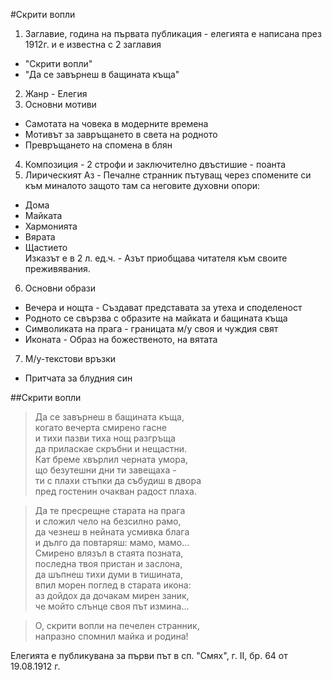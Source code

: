 #Скрити вопли
1. Заглавие, година на първата публикация - елегията е написана през 1912г. и е известна с 2 заглавия
 - "Скрити вопли"
 - "Да се завърнеш в бащината къща"
2. Жанр - Елегия
3. Основни мотиви
 - Самотата на човека в модерните времена
 - Мотивът за завръщането в света на родното
 - Превръщането на спомена в блян
4. Композиция - 2 строфи и заключително двъстишие - поанта 
5. Лирическият Аз - Печалне странник пътуващ через спомените си към миналото защото там са неговите духовни опори:
 - Дома 
 - Майката
 - Хармонията 
 - Вярата
 - Щастието  
Изказът е в 2 л. ед.ч. - Азът приобщава читателя към своите преживявания.
6. Основни образи
 - Вечера и нощта -  Създават представата за утеха и споделеност
 - Родното се свързва с образите на майката и бащината къща
 - Символиката на прага - границата м/у своя и чуждия свят
 - Иконата - Образ на божественото, на вятата 
7. М/у-текстови връзки
 - Притчата за блудния син
 
 
##Скрити вопли
> Да се завърнеш в бащината къща,  
> когато вечерта смирено гасне   
> и тихи пазви тиха нощ разгръща  
> да приласкае скръбни и нещастни.  
> Кат бреме хвърлил черната умора,  
> що безутешни дни ти завещаха -  
> ти с плахи стъпки да събудиш в двора  
> пред гостенин очакван радост плаха.   

> Да те пресрещне старата на прага  
и сложил чело на безсилно рамо,  
да чезнеш в нейната усмивка блага  
и дълго да повтаряш: мамо, мамо...  
Смирено влязъл в стаята позната,  
последна твоя пристан и заслона,  
да шъпнеш тихи думи в тишината,  
впил морен поглед в старата икона:  
аз дойдох да дочакам мирен заник,  
че мойто слънце своя път измина... 

> О, скрити вопли на печелен странник,  
напразно спомнил майка и родина! 
 
 
 
Елегията е публикувана за първи път в
сп. "Смях", г. II, бр. 64 от 19.08.1912 г.

